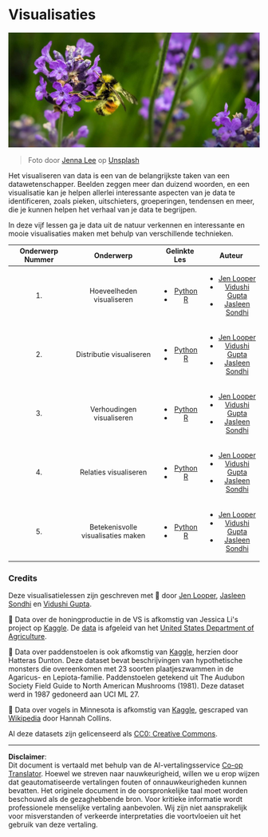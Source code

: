 <!--
CO_OP_TRANSLATOR_METADATA:
{
  "original_hash": "1441550a0d789796b2821e04f7f4cc94",
  "translation_date": "2025-08-28T15:28:34+00:00",
  "source_file": "3-Data-Visualization/README.md",
  "language_code": "nl"
}
-->
# Visualisaties

![een bij op een lavendelbloem](../../../translated_images/bee.0aa1d91132b12e3a8994b9ca12816d05ce1642010d9b8be37f8d37365ba845cf.nl.jpg)
> Foto door <a href="https://unsplash.com/@jenna2980?utm_source=unsplash&utm_medium=referral&utm_content=creditCopyText">Jenna Lee</a> op <a href="https://unsplash.com/s/photos/bees-in-a-meadow?utm_source=unsplash&utm_medium=referral&utm_content=creditCopyText">Unsplash</a>

Het visualiseren van data is een van de belangrijkste taken van een datawetenschapper. Beelden zeggen meer dan duizend woorden, en een visualisatie kan je helpen allerlei interessante aspecten van je data te identificeren, zoals pieken, uitschieters, groeperingen, tendensen en meer, die je kunnen helpen het verhaal van je data te begrijpen.

In deze vijf lessen ga je data uit de natuur verkennen en interessante en mooie visualisaties maken met behulp van verschillende technieken.

| Onderwerp Nummer | Onderwerp | Gelinkte Les | Auteur |
| :--------------: | :-------: | :----------: | :----: |
| 1. | Hoeveelheden visualiseren | <ul> <li> [Python](09-visualization-quantities/README.md)</li>  <li>[R](../../../3-Data-Visualization/R/09-visualization-quantities) </li> </ul>|<ul> <li> [Jen Looper](https://twitter.com/jenlooper)</li><li> [Vidushi Gupta](https://github.com/Vidushi-Gupta)</li> <li>[Jasleen Sondhi](https://github.com/jasleen101010)</li></ul> |
| 2. | Distributie visualiseren | <ul> <li> [Python](10-visualization-distributions/README.md)</li>  <li>[R](../../../3-Data-Visualization/R/10-visualization-distributions) </li> </ul>|<ul> <li> [Jen Looper](https://twitter.com/jenlooper)</li><li> [Vidushi Gupta](https://github.com/Vidushi-Gupta)</li> <li>[Jasleen Sondhi](https://github.com/jasleen101010)</li></ul> |
| 3. | Verhoudingen visualiseren | <ul> <li> [Python](11-visualization-proportions/README.md)</li>  <li>[R](../../../3-Data-Visualization) </li> </ul>|<ul> <li> [Jen Looper](https://twitter.com/jenlooper)</li><li> [Vidushi Gupta](https://github.com/Vidushi-Gupta)</li> <li>[Jasleen Sondhi](https://github.com/jasleen101010)</li></ul> |
| 4. | Relaties visualiseren | <ul> <li> [Python](12-visualization-relationships/README.md)</li>  <li>[R](../../../3-Data-Visualization) </li> </ul>|<ul> <li> [Jen Looper](https://twitter.com/jenlooper)</li><li> [Vidushi Gupta](https://github.com/Vidushi-Gupta)</li> <li>[Jasleen Sondhi](https://github.com/jasleen101010)</li></ul> |
| 5. | Betekenisvolle visualisaties maken | <ul> <li> [Python](13-meaningful-visualizations/README.md)</li>  <li>[R](../../../3-Data-Visualization) </li> </ul>|<ul> <li> [Jen Looper](https://twitter.com/jenlooper)</li><li> [Vidushi Gupta](https://github.com/Vidushi-Gupta)</li> <li>[Jasleen Sondhi](https://github.com/jasleen101010)</li></ul> |

### Credits

Deze visualisatielessen zijn geschreven met 🌸 door [Jen Looper](https://twitter.com/jenlooper), [Jasleen Sondhi](https://github.com/jasleen101010) en [Vidushi Gupta](https://github.com/Vidushi-Gupta).

🍯 Data over de honingproductie in de VS is afkomstig van Jessica Li's project op [Kaggle](https://www.kaggle.com/jessicali9530/honey-production). De [data](https://usda.library.cornell.edu/concern/publications/rn301137d) is afgeleid van het [United States Department of Agriculture](https://www.nass.usda.gov/About_NASS/index.php).

🍄 Data over paddenstoelen is ook afkomstig van [Kaggle](https://www.kaggle.com/hatterasdunton/mushroom-classification-updated-dataset), herzien door Hatteras Dunton. Deze dataset bevat beschrijvingen van hypothetische monsters die overeenkomen met 23 soorten plaatjeszwammen in de Agaricus- en Lepiota-familie. Paddenstoelen getekend uit The Audubon Society Field Guide to North American Mushrooms (1981). Deze dataset werd in 1987 gedoneerd aan UCI ML 27.

🦆 Data over vogels in Minnesota is afkomstig van [Kaggle](https://www.kaggle.com/hannahcollins/minnesota-birds), gescraped van [Wikipedia](https://en.wikipedia.org/wiki/List_of_birds_of_Minnesota) door Hannah Collins.

Al deze datasets zijn gelicenseerd als [CC0: Creative Commons](https://creativecommons.org/publicdomain/zero/1.0/).

---

**Disclaimer**:  
Dit document is vertaald met behulp van de AI-vertalingsservice [Co-op Translator](https://github.com/Azure/co-op-translator). Hoewel we streven naar nauwkeurigheid, willen we u erop wijzen dat geautomatiseerde vertalingen fouten of onnauwkeurigheden kunnen bevatten. Het originele document in de oorspronkelijke taal moet worden beschouwd als de gezaghebbende bron. Voor kritieke informatie wordt professionele menselijke vertaling aanbevolen. Wij zijn niet aansprakelijk voor misverstanden of verkeerde interpretaties die voortvloeien uit het gebruik van deze vertaling.